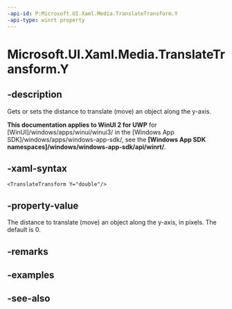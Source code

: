 ```yaml
---
-api-id: P:Microsoft.UI.Xaml.Media.TranslateTransform.Y
-api-type: winrt property
---
```


<!-- Property syntax
public double Y { get;  set; }
-->

# Microsoft.UI.Xaml.Media.TranslateTransform.Y

## -description
Gets or sets the distance to translate (move) an object along the y-axis.

**This documentation applies to WinUI 2 for UWP** for [WinUI]/windows/apps/winui/winui3/ in the [Windows App SDK]/windows/apps/windows-app-sdk/, see the **[Windows App SDK namespaces]/windows/windows-app-sdk/api/winrt/**.

## -xaml-syntax
```xaml
<TranslateTransform Y="double"/>
```


## -property-value
The distance to translate (move) an object along the y-axis, in pixels. The default is 0.

## -remarks

## -examples

## -see-also
